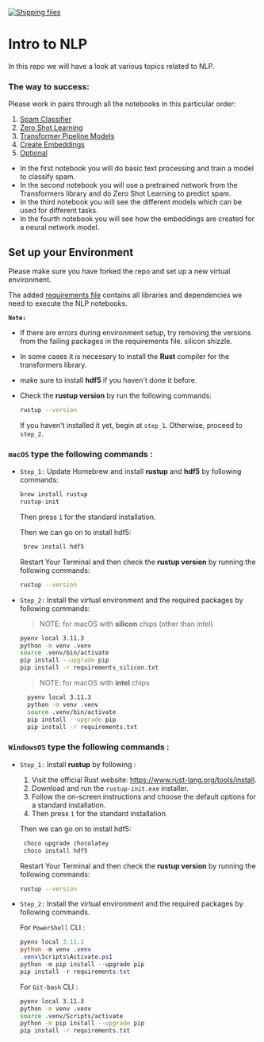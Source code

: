 [![Shipping files](https://github.com/neuefische/ds-intro-to-NLP/actions/workflows/workflow-06.yml/badge.svg?branch=main&event=workflow_dispatch)](https://github.com/neuefische/ds-intro-to-NLP/actions/workflows/workflow-06.yml)

# Intro to NLP

In this repo we will have a look at various topics related to NLP.

### The way to success:

Please work in pairs through all the notebooks in this particular order:

1. [Spam Classifier](1_Spam_Classifier.ipynb)
2. [Zero Shot Learning](2_Spam_Zero_Shot.ipynb)
3. [Transformer Pipeline Models](3_Transformers_Zero_Shot_Pipeline.ipynb)
4. [Create Embeddings](4_create_embeddings.ipynb)
5. [Optional](5_Optional.ipynb)


- In the first notebook you will do basic text processing and train a model to classify spam.
- In the second notebook you will use a pretrained network from the Transformers library and do Zero Shot Learning to predict spam.
- In the third notebook you will see the different models which can be used for different tasks.
- In the fourth notebook you will see how the embeddings are created for a neural network model.


## Set up your Environment

Please make sure you have forked the repo and set up a new virtual environment.

The added [requirements file](requirements.txt) contains all libraries and dependencies we need to execute the NLP notebooks.

**`Note:`**

- If there are errors during environment setup, try removing the versions from the failing packages in the requirements file. silicon shizzle.
- In some cases it is necessary to install the **Rust** compiler for the transformers library.
- make sure to install **hdf5** if you haven't done it before.

 - Check the **rustup version**  by run the following commands:
    ```sh
    rustup --version
    ```
    If you haven't installed it yet, begin at `step_1`. Otherwise, proceed to `step_2`.


### **`macOS`** type the following commands : 

- `Step_1:` Update Homebrew and install **rustup** and **hdf5** by following commands:

    ```BASH
    brew install rustup
    rustup-init
    ```
    Then press ```1``` for the standard installation.
    
    Then we can go on to install hdf5:
    
    ```BASH
     brew install hdf5
    ```

  Restart Your Terminal and then check the **rustup version**  by running the following commands:
     ```sh
    rustup --version
    ```
 
- `Step_2:` Install the virtual environment and the required packages by following commands:

  > NOTE: for macOS with **silicon** chips (other than intel)
    ```BASH
    pyenv local 3.11.3
    python -m venv .venv
    source .venv/bin/activate
    pip install --upgrade pip
    pip install -r requirements_silicon.txt
    ```
  > NOTE: for macOS with **intel** chips
  ```BASH
    pyenv local 3.11.3
    python -m venv .venv
    source .venv/bin/activate
    pip install --upgrade pip
    pip install -r requirements.txt
    ```

    
### **`WindowsOS`** type the following commands :

- `Step_1:` Install **rustup**  by following :
  
  1. Visit the official Rust website: https://www.rust-lang.org/tools/install.
  2. Download and run the `rustup-init.exe` installer.
  3. Follow the on-screen instructions and choose the default options for a standard installation.
  4. Then press ```1``` for the standard installation.
 
     
    Then we can go on to install hdf5:

    ```sh
     choco upgrade chocolatey
     choco install hdf5
    ```
    Restart Your Terminal and then check the **rustup version**  by running the following commands:
  
     ```sh
    rustup --version
    ```

- `Step_2:` Install the virtual environment and the required packages by following commands.

   For `PowerShell` CLI :

    ```PowerShell
    pyenv local 3.11.3
    python -m venv .venv
    .venv\Scripts\Activate.ps1
    python -m pip install --upgrade pip
    pip install -r requirements.txt
    ```

    For `Git-bash` CLI :
  
    ```BASH
    pyenv local 3.11.3
    python -m venv .venv
    source .venv/Scripts/activate
    python -m pip install --upgrade pip
    pip install -r requirements.txt
    ```

